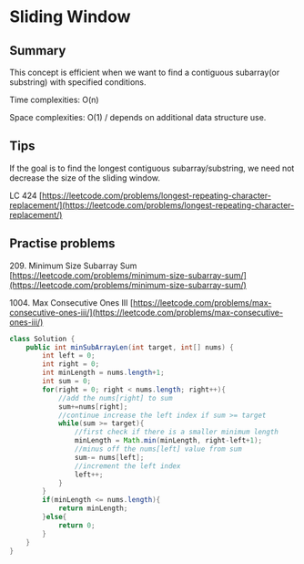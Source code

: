 # Sliding Window

## Summary

This concept is efficient when we want to find a contiguous subarray(or substring) with specified conditions.&#x20;

Time complexities: O(n)

Space complexities: O(1) / depends on additional data structure use.&#x20;

## Tips

If the goal is to find the longest contiguous subarray/substring, we need not decrease the size of the sliding window.&#x20;

LC 424 [https://leetcode.com/problems/longest-repeating-character-replacement/](https://leetcode.com/problems/longest-repeating-character-replacement/)



## Practise problems&#x20;

209\. Minimum Size Subarray Sum [https://leetcode.com/problems/minimum-size-subarray-sum/](https://leetcode.com/problems/minimum-size-subarray-sum/)

1004\. Max Consecutive Ones III [https://leetcode.com/problems/max-consecutive-ones-iii/](https://leetcode.com/problems/max-consecutive-ones-iii/)

```java
class Solution {
    public int minSubArrayLen(int target, int[] nums) {
        int left = 0; 
        int right = 0; 
        int minLength = nums.length+1;
        int sum = 0; 
        for(right = 0; right < nums.length; right++){
            //add the nums[right] to sum
            sum+=nums[right];
            //continue increase the left index if sum >= target
            while(sum >= target){
                //first check if there is a smaller minimum length
                minLength = Math.min(minLength, right-left+1);
                //minus off the nums[left] value from sum
                sum-= nums[left];
                //increment the left index
                left++;
            }
        }
        if(minLength <= nums.length){
            return minLength;
        }else{
            return 0;
        }
    }
}
```
